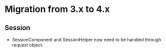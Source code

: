 # Migration from 3.x to 4.x

## Session
- SessionComponent and SessionHelper now need to be handled through request object.
